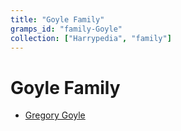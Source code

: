 ```yaml
---
title: "Goyle Family"
gramps_id: "family-Goyle"
collection: ["Harrypedia", "family"]
---
```


# Goyle Family

- [Gregory Goyle](/Harrypedia/people/Goyle/Gregory/)
